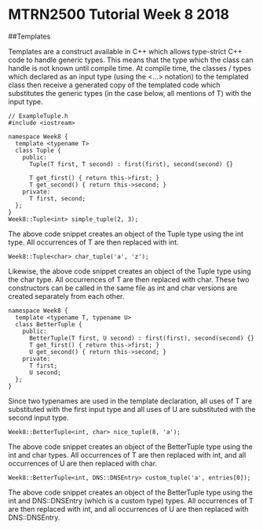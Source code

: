 # MTRN2500 Tutorial Week 8 2018

##Templates

Templates are a construct available in C++ which allows type-strict C++ code to handle generic types. This means that the type which the class can handle is not known until compile time. At compile time, the classes / types which declared as an input type (using the <...> notation) to the templated class then receive a generated copy of the templated code which substitutes the generic types (in the case below, all mentions of T) with the input type.
```
// ExampleTuple.h
#include <iostream>

namespace Week8 {
  template <typename T>
  class Tuple {
    public:
      Tuple(T first, T second) : first(first), second(second) {}

      T get_first() { return this->first; }
      T get_second() { return this->second; }
    private:
      T first, second;
  };
}
Week8::Tuple<int> simple_tuple(2, 3);
```
The above code snippet creates an object of the Tuple type using the int type. All occurrences of T are then replaced with int.

```
Week8::Tuple<char> char_tuple('a', 'z');
```

Likewise, the above code snippet creates an object of the Tuple type using the char type. All occurrences of T are then replaced with char. These two constructors can be called in the same file as int and char versions are created separately from each other.

```
namespace Week8 {
  template <typename T, typename U>
  class BetterTuple {
    public:
      BetterTuple(T first, U second) : first(first), second(second) {}
      T get_first() { return this->first; }
      U get_second() { return this->second; }
    private:
      T first;
      U second;
  };
}
```
Since two typenames are used in the template declaration, all uses of T are substituted with the first input type and all uses of U are substituted with the second input type.

```
Week8::BetterTuple<int, char> nice_tuple(8, 'a');
```

The above code snippet creates an object of the BetterTuple type using the int and char types. All occurrences of T are then replaced with int, and all occurrences of U are then replaced with char.

```
Week8::BetterTuple<int, DNS::DNSEntry> custom_tuple('a', entries[0]);
```
The above code snippet creates an object of the BetterTuple type using the int and DNS::DNSEntry (which is a custom type) types. All occurrences of T are then replaced with int, and all occurrences of U are then replaced with DNS::DNSEntry.
